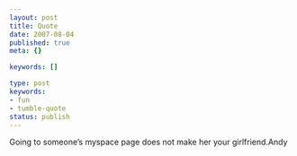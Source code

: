 ```yaml
---
layout: post
title: Quote
date: 2007-08-04
published: true
meta: {}

keywords: []

type: post
keywords:
- fun
- tumble-quote
status: publish
---
```

<!-- blockquote  -->Going to someone&#8217;s myspace page does not make her your girlfriend.<!-- endblockquote  -->Andy
